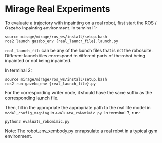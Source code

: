 # Mirage Real Experiments
To evaluate a trajectory with inpainting on a real robot, first start the ROS / Gazebo Inpainting environment.
In terminal 1:
```
source mirage/mirage/ros_ws/install/setup.bash
ros2 launch gazebo_env {real_launch_file}.launch.py
```
`real_launch_file` can be any of the launch files that is not the robosuite. Different launch files correspond to different parts of the robot being inpainted or not being inpainted. 

In terminal 2:
```
source mirage/mirage/ros_ws/install/setup.bash
ros2 run gazebo_env {real_launch_file}.py
```
For the corresponding writer node, it should have the same suffix as the corresponding launch file.

Then, fill in the appropriate the appropriate path to the real life model in `model_config_mapping` in `evaluate_robomimic.py`.
In terminal 3, run:
```
python3 evaluate_robomimic.py
```

Note: The robot_env_xembody.py encapsulate a real robot in a typical gym environment.